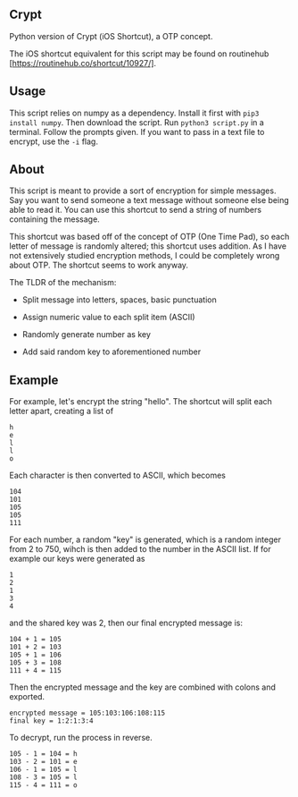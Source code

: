 ## Crypt
Python version of Crypt (iOS Shortcut), a OTP concept.

The iOS shortcut equivalent for this script may be found on routinehub [https://routinehub.co/shortcut/10927/].

## Usage
This script relies on numpy as a dependency. Install it first with ```pip3 install numpy```. Then download the script. Run ```python3 script.py``` in a terminal. Follow the prompts given. If you want to pass in a text file to encrypt, use the ```-i``` flag.

## About
This script is meant to provide a sort of encryption for simple messages. Say you want to send someone a text message without someone else being able to read it. You can use this shortcut to send a string of numbers containing the message.

This shortcut was based off of the concept of OTP (One Time Pad), so each letter of message is randomly altered; this shortcut uses addition. As I have not extensively studied encryption methods, I could be completely wrong about OTP. The shortcut seems to work anyway.

The TLDR of the mechanism:

- Split message into letters, spaces, basic punctuation

- Assign numeric value to each split item (ASCII)

- Randomly generate number as key

- Add said random key to aforementioned number


## Example
For example, let's encrypt the string "hello". The shortcut will split each letter apart, creating a list of 

```
h
e
l
l
o
```

Each character is then converted to ASCII, which becomes 

```
104
101
105
105
111
```

For each number, a random "key" is generated, which is a random integer from 2 to 750, wihch is then added to the number in the ASCII list. If for example our keys were generated as 

```
1
2
1
3
4
```

and the shared key was 2, then our final encrypted message is:

```
104 + 1 = 105
101 + 2 = 103
105 + 1 = 106
105 + 3 = 108
111 + 4 = 115
```

Then the encrypted message and the key are combined with colons and exported.

```
encrypted message = 105:103:106:108:115
final key = 1:2:1:3:4
```

To decrypt, run the process in reverse.

```
105 - 1 = 104 = h
103 - 2 = 101 = e
106 - 1 = 105 = l
108 - 3 = 105 = l
115 - 4 = 111 = o
```
